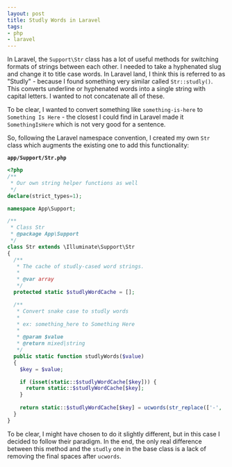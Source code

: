 ```yaml
---
layout: post
title: Studly Words in Laravel
tags:
- php
- laravel
---
```

In Laravel, the `Support\Str` class has a lot of useful methods for switching formats of strings between each other.  I needed to take a hyphenated slug and change it to title case words.  In Laravel land, I think this is referred to as "Studly" - because I found something very similar called `Str::studly()`.  This converts underline or hyphenated words into a single string with capital letters.  I wanted to not concatenate all of these.

To be clear, I wanted to convert something like `something-is-here` to `Something Is Here` - the closest I could find in Laravel made it `SomethingIsHere` which is not very good for a sentence.

So, following the Laravel namespace convention, I created my own `Str` class which augments the existing one to add this functionality:

**`app/Support/Str.php`**
```php
<?php
/**
 * Our own string helper functions as well
 */
declare(strict_types=1);

namespace App\Support;

/**
 * Class Str
 * @package App\Support
 */
class Str extends \Illuminate\Support\Str
{
  /**
   * The cache of studly-cased word strings.
   *
   * @var array
   */
  protected static $studlyWordCache = [];

  /**
   * Convert snake case to studly words
   * 
   * ex: something_here to Something Here
   * 
   * @param $value
   * @return mixed|string
   */
  public static function studlyWords($value)
  {
    $key = $value;

    if (isset(static::$studlyWordCache[$key])) {
      return static::$studlyWordCache[$key];
    }
        
    return static::$studlyWordCache[$key] = ucwords(str_replace(['-', '_'], ' ', $value));
  }
}
```

To be clear, I might have chosen to do it slightly different, but in this case I decided to follow their paradigm.  In the end, the only real difference between this method and the `studly` one in the base class is a lack of removing the final spaces after `ucwords`.
